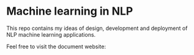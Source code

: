 # Machine learning in NLP

This repo contains my ideas of design, development and deployment of NLP machine learning applications.

Feel free to visit the document website: []()
